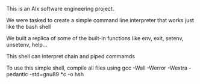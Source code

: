 <p>This is an Alx software engineering project.</p>
<p>We were tasked to create a simple command line interpreter that works just like the bash shell</p>
<p>We built a replica of some of the built-in functions like env, exit, setenv, unsetenv, help...</p>
<p>This shell can interpret chain and piped commamds</p>
To use this simple shell, compile all files using gcc -Wall -Werror -Wextra -pedantic -std=gnu89 *c -o hsh
